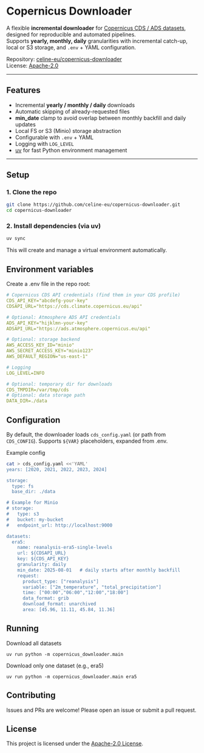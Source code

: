 # Copernicus Downloader

A flexible **incremental downloader** for [Copernicus CDS / ADS datasets](https://cds.climate.copernicus.eu/), designed for reproducible and automated pipelines.  
Supports **yearly, monthly, daily** granularities with incremental catch-up, local or S3 storage, and `.env` + YAML configuration.

Repository: [celine-eu/copernicus-downloader](https://github.com/celine-eu/copernicus-downloader)  
License: [Apache-2.0](./LICENSE)

---

## Features

- Incremental **yearly / monthly / daily** downloads
- Automatic skipping of already-requested files
- **min_date** clamp to avoid overlap between monthly backfill and daily updates
- Local FS or S3 (Minio) storage abstraction
- Configurable with `.env` + YAML
- Logging with `LOG_LEVEL`
- [uv](https://github.com/astral-sh/uv) for fast Python environment management

---

## Setup

### 1. Clone the repo

```bash
git clone https://github.com/celine-eu/copernicus-downloader.git
cd copernicus-downloader
```

### 2. Install dependencies (via uv)

```bash
uv sync
```

This will create and manage a virtual environment automatically.

## Environment variables

Create a .env file in the repo root:

```yaml
# Copernicus CDS API credentials (find them in your CDS profile)
CDS_API_KEY="abcdefg-your-key"
CDSAPI_URL="https://cds.climate.copernicus.eu/api"

# Optional: Atmosphere ADS API credentials
ADS_API_KEY="hijklmn-your-key"
ADSAPI_URL="https://ads.atmosphere.copernicus.eu/api"

# Optional: storage backend
AWS_ACCESS_KEY_ID="minio"
AWS_SECRET_ACCESS_KEY="minio123"
AWS_DEFAULT_REGION="us-east-1"

# Logging
LOG_LEVEL=INFO

# Optional: temporary dir for downloads
CDS_TMPDIR=/var/tmp/cds
# Optional: data storage path
DATA_DIR=./data
```

## Configuration

By default, the downloader loads `cds_config.yaml` (or path from `CDS_CONFIG`).
Supports `${VAR}` placeholders, expanded from .env.

Example config

```bash
cat > cds_config.yaml <<'YAML'
years: [2020, 2021, 2022, 2023, 2024]

storage:
  type: fs
  base_dir: ./data

# Example for Minio
# storage:
#   type: s3
#   bucket: my-bucket
#   endpoint_url: http://localhost:9000

datasets:
  era5:
    name: reanalysis-era5-single-levels
    url: ${CDSAPI_URL}
    key: ${CDS_API_KEY}
    granularity: daily
    min_date: 2025-08-01   # daily starts after monthly backfill
    request:
      product_type: ["reanalysis"]
      variable: ["2m_temperature", "total_precipitation"]
      time: ["00:00","06:00","12:00","18:00"]
      data_format: grib
      download_format: unarchived
      area: [45.96, 11.11, 45.84, 11.36]
```


## Running
Download all datasets

`uv run python -m copernicus_downloader.main`

Download only one dataset (e.g., era5)

`uv run python -m copernicus_downloader.main era5`

## Contributing

Issues and PRs are welcome! Please open an issue or submit a pull request.

## License

This project is licensed under the [Apache-2.0 License](./LICENSE).